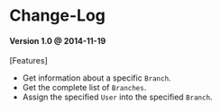 Change-Log
==========

#### Version 1.0 @ 2014-11-19
[Features]
+ Get information about a specific `Branch`.
+ Get the complete list of `Branches`.
+ Assign the specified `User` into the specified `Branch`.

